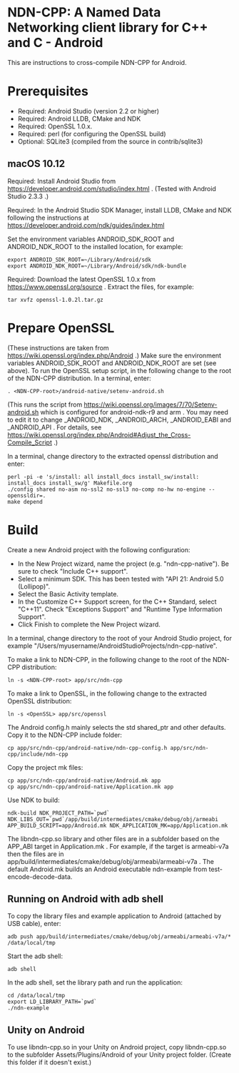 NDN-CPP: A Named Data Networking client library for C++ and C - Android
=======================================================================

This are instructions to cross-compile NDN-CPP for Android.

Prerequisites
=============

* Required: Android Studio (version 2.2 or higher)
* Required: Android LLDB, CMake and NDK
* Required: OpenSSL 1.0.x.
* Required: perl (for configuring the OpenSSL build)
* Optional: SQLite3 (compiled from the source in contrib/sqlite3)

## macOS 10.12

Required: Install Android Studio from https://developer.android.com/studio/index.html .
(Tested with Android Studio 2.3.3 .)

Required: In the Android Studio SDK Manager, install LLDB, CMake and NDK following the instructions at
https://developer.android.com/ndk/guides/index.html

Set the environment variables ANDROID_SDK_ROOT and ANDROID_NDK_ROOT to the installed location, for example:

    export ANDROID_SDK_ROOT=~/Library/Android/sdk
    export ANDROID_NDK_ROOT=~/Library/Android/sdk/ndk-bundle

Required: Download the latest OpenSSL 1.0.x from https://www.openssl.org/source . Extract the files, for example:

    tar xvfz openssl-1.0.2l.tar.gz

Prepare OpenSSL
===============

(These instructions are taken from https://wiki.openssl.org/index.php/Android .)
Make sure the environment variables ANDROID_SDK_ROOT and ANDROID_NDK_ROOT are set (see above).
To run the OpenSSL setup script, in the following change <NDN-CPP-root> to the root of the NDN-CPP distribution. In
a terminal, enter:

    . <NDN-CPP-root>/android-native/setenv-android.sh

(This runs the script from https://wiki.openssl.org/images/7/70/Setenv-android.sh which is configured for
android-ndk-r9 and arm . You may need to edit it to change _ANDROID_NDK, _ANDROID_ARCH, _ANDROID_EABI
and _ANDROID_API . For details, see https://wiki.openssl.org/index.php/Android#Adjust_the_Cross-Compile_Script .)

In a terminal, change directory to the extracted openssl distribution and enter:

    perl -pi -e 's/install: all install_docs install_sw/install: install_docs install_sw/g' Makefile.org
    ./config shared no-asm no-ssl2 no-ssl3 no-comp no-hw no-engine --openssldir=.
    make depend

Build
=====

Create a new Android project with the following configuration:

* In the New Project wizard, name the project (e.g. "ndn-cpp-native"). Be sure to check "Include C++ support".
* Select a minimum SDK. This has been tested with "API 21: Android 5.0 (Lollipop)".
* Select the Basic Activity template.
* In the Customize C++ Support screen, for the C++ Standard, select "C++11". Check "Exceptions Support"
  and "Runtime Type Information Support".
* Click Finish to complete the New Project wizard.

In a terminal, change directory to the root of your Android Studio project,
for example "/Users/myusername/AndroidStudioProjects/ndn-cpp-native".

To make a link to NDN-CPP, in the following change <NDN-CPP-root> to the root of the NDN-CPP distribution:

    ln -s <NDN-CPP-root> app/src/ndn-cpp

To make a link to OpenSSL, in the following change <OpenSSL> to the extracted OpenSSL distribution:

    ln -s <OpenSSL> app/src/openssl

The Android config.h mainly selects the std shared_ptr and other defaults.
Copy it to the NDN-CPP include folder:

    cp app/src/ndn-cpp/android-native/ndn-cpp-config.h app/src/ndn-cpp/include/ndn-cpp

Copy the project mk files:

    cp app/src/ndn-cpp/android-native/Android.mk app
    cp app/src/ndn-cpp/android-native/Application.mk app

Use NDK to build:

    ndk-build NDK_PROJECT_PATH=`pwd` NDK_LIBS_OUT=`pwd`/app/build/intermediates/cmake/debug/obj/armeabi APP_BUILD_SCRIPT=app/Android.mk NDK_APPLICATION_MK=app/Application.mk

The libndn-cpp.so library and other files are in a subfolder based on the APP_ABI target in Application.mk .
For example, if the target is armeabi-v7a then the files are in
app/build/intermediates/cmake/debug/obj/armeabi/armeabi-v7a . The default Android.mk
builds an Android executable ndn-example from test-encode-decode-data.

## Running on Android with adb shell

To copy the library files and example application to Android (attached by USB cable), enter:

    adb push app/build/intermediates/cmake/debug/obj/armeabi/armeabi-v7a/* /data/local/tmp

Start the adb shell:

    adb shell

In the adb shell, set the library path and run the application:

    cd /data/local/tmp
    export LD_LIBRARY_PATH=`pwd`
    ./ndn-example

## Unity on Android

To use libndn-cpp.so in your Unity on Android project, copy libndn-cpp.so to the
subfolder Assets/Plugins/Android of your Unity project folder. (Create this
folder if it doesn't exist.)
